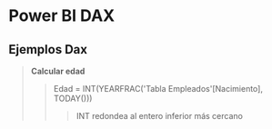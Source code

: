 # Power BI DAX


## Ejemplos Dax

> **Calcular edad**
>> Edad = INT(YEARFRAC('Tabla Empleados'[Nacimiento], TODAY()))
>>> INT redondea al entero inferior más cercano